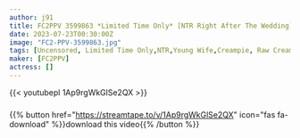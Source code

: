 ```yaml
---
author: j91
title: FC2PPV 3599863 *Limited Time Only* [NTR Right After The Wedding] Newlywed Hoyahoya Chakawa Young Wife 24 Years Old. On The Night Of The Wedding, I Sneaked Out Of The Room And Got Pregnant With A Handsome Business Trip Host And Got Cummed Raw And Creampie!! [Poor Husband Crying] [cen]
date: 2023-07-23T00:30:00Z
image: "FC2-PPV-3599863.jpg"
tags: [Uncensored, Limited Time Only,NTR,Young Wife,Creampie, Raw Creampie]
maker: [FC2PPV]
actress: []
---
```



{{< youtubepl 1Ap9rgWkGlSe2QX >}}
###

{{% button href="https://streamtape.to/v/1Ap9rgWkGlSe2QX" icon="fas fa-download" %}}download this video{{% /button %}}

